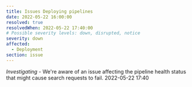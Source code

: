 ```yaml
---
title: Issues Deploying pipelines
date: 2022-05-22 16:00:00
resolved: true
resolvedWhen: 2022-05-22 17:40:00
# Possible severity levels: down, disrupted, notice
severity: down
affected:
  - Deployment
section: issue
---
```


*Investigating* - We're aware of an issue affecting the pipeline health status that might cause search requests to fail.
2022-05-22 17:40